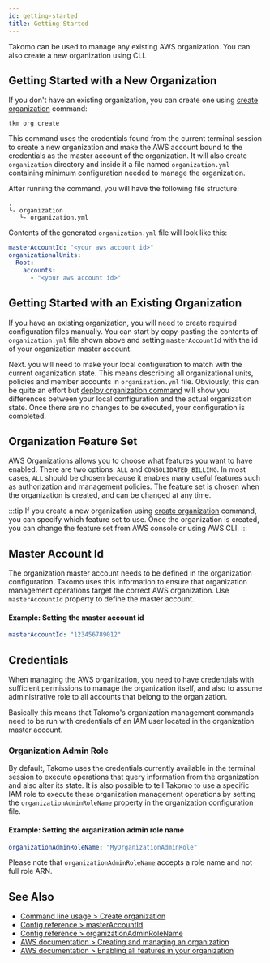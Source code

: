 ```yaml
---
id: getting-started
title: Getting Started
---
```


Takomo can be used to manage any existing AWS organization. You can also create a new organization using CLI.

## Getting Started with a New Organization

If you don't have an existing organization, you can create one using [create organization](/docs/command-line-usage/organization#create-organization) command:

```
tkm org create
``` 

This command uses the credentials found from the current terminal session to create a new organization and make the AWS account bound to the credentials as the master account of the organization. It will also create `organization` directory and inside it a file named `organization.yml` containing minimum configuration needed to manage the organization.

After running the command, you will have the following file structure:

```
.
└- organization
   └- organization.yml
```

Contents of the generated `organization.yml` file will look like this:

```yaml title="organization.yml"
masterAccountId: "<your aws account id>"
organizationalUnits:
  Root:
    accounts:
      - "<your aws account id>"
```

## Getting Started with an Existing Organization

If you have an existing organization, you will need to create required configuration files manually. You can start by copy-pasting the contents of `organization.yml` file shown above and setting `masterAccountId` with the id of your organization master account.

Next. you will need to make your local configuration to match with the current organization state. This means describing all organizational units, policies and member accounts in `organization.yml` file. Obviously, this can be quite an effort but [deploy organization command](/docs/command-line-usage/organization#deploy-organization) will show you differences between your local configuration and the actual organization state. Once there are no changes to be executed, your configuration is completed.

## Organization Feature Set

AWS Organizations allows you to choose what features you want to have enabled. There are two options: `ALL` and `CONSOLIDATED_BILLING`. In most cases, `ALL` should be chosen because it enables many useful features such as authorization and management policies. The feature set is chosen when the organization is created, and can be changed at any time.

:::tip
If you create a new organization using [create organization](/docs/command-line-usage/organization#create-organization) command, you can specify which feature set to use. Once the organization is created, you can change the feature set from AWS console or using AWS CLI.
:::

## Master Account Id

The organization master account needs to be defined in the organization configuration. Takomo uses this information to ensure that organization management operations target the correct AWS organization. Use `masterAccountId` property to define the master account.

#### Example: Setting the master account id

```yaml title="organization.yml"
masterAccountId: "123456789012"
```

## Credentials

When managing the AWS organization, you need to have credentials with sufficient permissions to manage the organization itself, and also to assume administrative role to all accounts that belong to the organization.

Basically this means that Takomo's organization management commands need to be run with credentials of an IAM user located in the organization master account.

### Organization Admin Role

By default, Takomo uses the credentials currently available in the terminal session to execute operations that query information from the organization and also alter its state. It is also possible to tell Takomo to use a specific IAM role to execute these organization management operations by setting the `organizationAdminRoleName` property in the organization configuration file.

#### Example: Setting the organization admin role name

```yaml title="organization.yml"
organizationAdminRoleName: "MyOrganizationAdminRole"
```

Please note that `organizationAdminRoleName` accepts a role name and not full role ARN.

## See Also

- [Command line usage > Create organization](/docs/command-line-usage/organization#create-organization)
- [Config reference > masterAccountId](/docs/config-reference/organization#masteraccountid)
- [Config reference > organizationAdminRoleName](/docs/config-reference/organization#organizationadminrolename)
- [AWS documentation > Creating and managing an organization](https://docs.aws.amazon.com/organizations/latest/userguide/orgs_manage_org.html)
- [AWS documentation > Enabling all features in your organization](https://docs.aws.amazon.com/organizations/latest/userguide/orgs_manage_org_support-all-features.html)